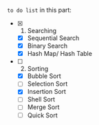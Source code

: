 `to do list` in this part:
 - [x] 1. Searching
     - [x] Sequential Search
     - [x] Binary Search
     - [x] Hash Map/ Hash Table
 - [ ] 2. Sorting
     - [x] Bubble Sort
     - [ ] Selection Sort
     - [x] Insertion Sort
     - [ ] Shell Sort
     - [ ] Merge Sort
     - [ ] Quick Sort